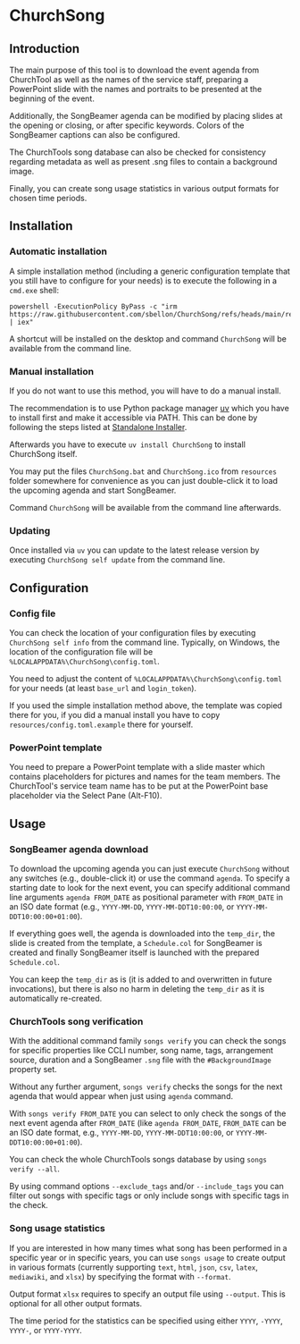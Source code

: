 # ChurchSong

## Introduction

The main purpose of this tool is to download the event agenda from ChurchTool as well
as the names of the service staff, preparing a PowerPoint slide with the names and
portraits to be presented at the beginning of the event.

Additionally, the SongBeamer agenda can be modified by placing slides at the opening
or closing, or after specific keywords. Colors of the SongBeamer captions can also be
configured.

The ChurchTools song database can also be checked for consistency regarding metadata
as well as present .sng files to contain a background image.

Finally, you can create song usage statistics in various output formats for chosen
time periods.

## Installation

### Automatic installation

A simple installation method (including a generic configuration template that you still
have to configure for your needs) is to execute the following in a `cmd.exe` shell:

```
powershell -ExecutionPolicy ByPass -c "irm https://raw.githubusercontent.com/sbellon/ChurchSong/refs/heads/main/resources/install.ps1 | iex"
```

A shortcut will be installed on the desktop and command `ChurchSong` will be available
from the command line.

### Manual installation

If you do not want to use this method, you will have to do a manual install.

The recommendation is to use Python package manager [uv](https://docs.astral.sh/uv/)
which you have to install first and make it accessible via PATH. This can be done by
following the steps listed at
[Standalone Installer](https://docs.astral.sh/uv/getting-started/installation/).

Afterwards you have to execute `uv install ChurchSong` to install ChurchSong itself.

You may put the files `ChurchSong.bat` and `ChurchSong.ico` from `resources` folder
somewhere for convenience as you can just double-click it to load the upcoming agenda
and start SongBeamer.

Command `ChurchSong` will be available from the command line afterwards.

### Updating

Once installed via `uv` you can update to the latest release version by executing
`ChurchSong self update` from the command line.

## Configuration

### Config file

You can check the location of your configuration files by executing
`ChurchSong self info` from the command line. Typically, on Windows, the location of
the configuration file will be `%LOCALAPPDATA%\ChurchSong\config.toml`.

You need to adjust the content of `%LOCALAPPDATA%\ChurchSong\config.toml` for your
needs (at least `base_url` and `login_token`).

If you used the simple installation method above, the template was copied there for
you, if you did a manual install you have to copy `resources/config.toml.example`
there for yourself.

### PowerPoint template

You need to prepare a PowerPoint template with a slide master which contains
placeholders for pictures and names for the team members. The ChurchTool's service
team name has to be put at the PowerPoint base placeholder via the Select Pane
(Alt-F10).

## Usage

### SongBeamer agenda download

To download the upcoming agenda you can just execute `ChurchSong` without any switches
(e.g., double-click it) or use the command `agenda`. To specify a starting date to
look for the next event, you can specify additional command line arguments
`agenda FROM_DATE` as positional parameter with `FROM_DATE` in an ISO date format
(e.g., `YYYY-MM-DD`, `YYYY-MM-DDT10:00:00`, or `YYYY-MM-DDT10:00:00+01:00`).

If everything goes well, the agenda is downloaded into the `temp_dir`, the slide is
created from the template, a `Schedule.col` for SongBeamer is created and finally
SongBeamer itself is launched with the prepared `Schedule.col`.

You can keep the `temp_dir` as is (it is added to and overwritten in future
invocations), but there is also no harm in deleting the `temp_dir` as it is
automatically re-created.

### ChurchTools song verification

With the additional command family `songs verify` you can check the songs for specific
properties like CCLI number, song name, tags, arrangement source, duration and a
SongBeamer `.sng` file with the `#BackgroundImage` property set.

Without any further argument, `songs verify` checks the songs for the next agenda that
would appear when just using `agenda` command.

With `songs verify FROM_DATE` you can select to only check the songs of the next event
agenda after `FROM_DATE` (like `agenda FROM_DATE`, `FROM_DATE` can be an ISO date
format, e.g., `YYYY-MM-DD`, `YYYY-MM-DDT10:00:00`, or `YYYY-MM-DDT10:00:00+01:00`).

You can check the whole ChurchTools songs database by using `songs verify --all`.

By using command options `--exclude_tags` and/or `--include_tags` you can filter out
songs with specific tags or only include songs with specific tags in the check.

### Song usage statistics

If you are interested in how many times what song has been performed in a specific
year or in specific years, you can use `songs usage` to create output in various
formats (currently supporting `text`, `html`, `json`, `csv`, `latex`, `mediawiki`, and
`xlsx`) by specifying the format with `--format`.

Output format `xlsx` requires to specify an output file using `--output`. This is
optional for all other output formats.

The time period for the statistics can be specified using either `YYYY`, `-YYYY`,
`YYYY-`, or `YYYY-YYYY`.
